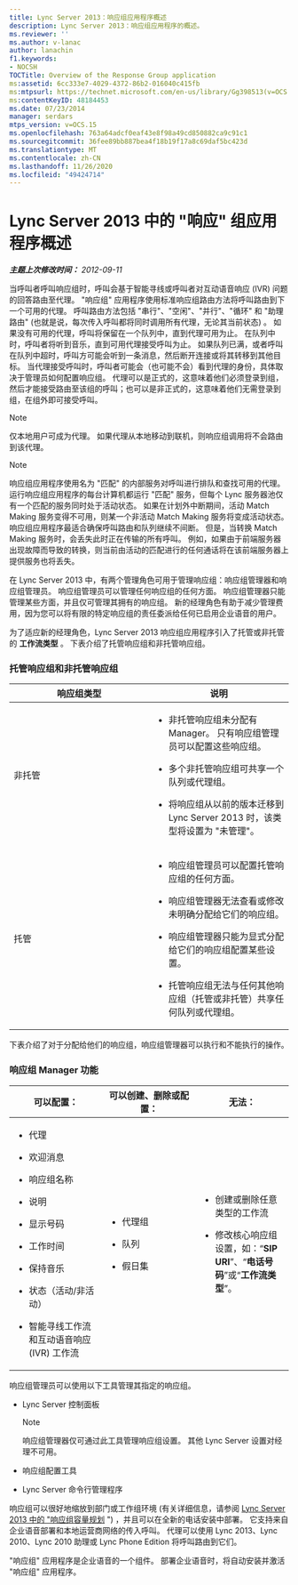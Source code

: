 ```yaml
---
title: Lync Server 2013：响应组应用程序概述
description: Lync Server 2013：响应组应用程序的概述。
ms.reviewer: ''
ms.author: v-lanac
author: lanachin
f1.keywords:
- NOCSH
TOCTitle: Overview of the Response Group application
ms:assetid: 6cc333e7-4029-4372-86b2-016040c415fb
ms:mtpsurl: https://technet.microsoft.com/en-us/library/Gg398513(v=OCS.15)
ms:contentKeyID: 48184453
ms.date: 07/23/2014
manager: serdars
mtps_version: v=OCS.15
ms.openlocfilehash: 763a64adcf0eaf43e8f98a49cd850882ca9c91c1
ms.sourcegitcommit: 36fee89bb887bea4f18b19f17a8c69daf5bc423d
ms.translationtype: MT
ms.contentlocale: zh-CN
ms.lasthandoff: 11/26/2020
ms.locfileid: "49424714"
---
```

# <a name="overview-of-the-response-group-application-in-lync-server-2013"></a>Lync Server 2013 中的 "响应" 组应用程序概述

<div data-xmlns="http://www.w3.org/1999/xhtml">

<div class="topic" data-xmlns="http://www.w3.org/1999/xhtml" data-msxsl="urn:schemas-microsoft-com:xslt" data-cs="https://msdn.microsoft.com/">

<div data-asp="https://msdn2.microsoft.com/asp">



</div>

<div id="mainSection">

<div id="mainBody">

<span> </span>

_**主题上次修改时间：** 2012-09-11_

当呼叫者呼叫响应组时，呼叫会基于智能寻线或呼叫者对互动语音响应 (IVR) 问题的回答路由至代理。 "响应组" 应用程序使用标准响应组路由方法将呼叫路由到下一个可用的代理。 呼叫路由方法包括 "串行"、"空闲"、"并行"、"循环" 和 "助理路由" (也就是说，每次传入呼叫都将同时调用所有代理，无论其当前状态) 。 如果没有可用的代理，呼叫将保留在一个队列中，直到代理可用为止。 在队列中时，呼叫者将听到音乐，直到可用代理接受呼叫为止。 如果队列已满，或者呼叫在队列中超时，呼叫方可能会听到一条消息，然后断开连接或将其转移到其他目标。 当代理接受呼叫时，呼叫者可能会（也可能不会）看到代理的身份，具体取决于管理员如何配置响应组。 代理可以是正式的，这意味着他们必须登录到组，然后才能接受路由至该组的呼叫；也可以是非正式的，这意味着他们无需登录到组，在组外即可接受呼叫。

<div>


> [!NOTE]  
> 仅本地用户可成为代理。 如果代理从本地移动到联机，则响应组调用将不会路由到该代理。



</div>

<div>


> [!NOTE]  
> 响应组应用程序使用名为 "匹配" 的内部服务对呼叫进行排队和查找可用的代理。 运行响应组应用程序的每台计算机都运行 "匹配" 服务，但每个 Lync 服务器池仅有一个匹配的服务同时处于活动状态。 如果在计划外中断期间，活动 Match Making 服务变得不可用，则某一个非活动 Match Making 服务将变成活动状态。 响应组应用程序最适合确保呼叫路由和队列继续不间断。 但是，当转换 Match Making 服务时，会丢失此时正在传输的所有呼叫。 例如，如果由于前端服务器出现故障而导致的转换，则当前由活动的匹配进行的任何通话将在该前端服务器上提供服务也将丢失。



</div>

在 Lync Server 2013 中，有两个管理角色可用于管理响应组：响应组管理器和响应组管理员。 响应组管理员可以管理任何响应组的任何方面。 响应组管理器只能管理某些方面，并且仅可管理其拥有的响应组。 新的经理角色有助于减少管理费用，因为您可以将有限的特定响应组的责任委派给任何已启用企业语音的用户。

为了适应新的经理角色，Lync Server 2013 响应组应用程序引入了托管或非托管的 **工作流类型** 。 下表介绍了托管响应组和非托管响应组。

### <a name="managed-and-unmanaged-response-groups"></a>托管响应组和非托管响应组

<table>
<colgroup>
<col style="width: 50%" />
<col style="width: 50%" />
</colgroup>
<thead>
<tr class="header">
<th>响应组类型</th>
<th>说明</th>
</tr>
</thead>
<tbody>
<tr class="odd">
<td><p>非托管</p></td>
<td><ul>
<li><p>非托管响应组未分配有 Manager。 只有响应组管理员可以配置这些响应组。</p></li>
<li><p>多个非托管响应组可共享一个队列或代理组。</p></li>
<li><p>将响应组从以前的版本迁移到 Lync Server 2013 时，该类型将设置为 "未管理"。</p></li>
</ul></td>
</tr>
<tr class="even">
<td><p>托管</p></td>
<td><ul>
<li><p>响应组管理员可以配置托管响应组的任何方面。</p></li>
<li><p>响应组管理器无法查看或修改未明确分配给它们的响应组。</p></li>
<li><p>响应组管理器只能为显式分配给它们的响应组配置某些设置。</p></li>
<li><p>托管响应组无法与任何其他响应组（托管或非托管）共享任何队列或代理组。</p></li>
</ul></td>
</tr>
</tbody>
</table>


下表介绍了对于分配给他们的响应组，响应组管理器可以执行和不能执行的操作。

### <a name="response-group-manager-capabilities"></a>响应组 Manager 功能

<table>
<colgroup>
<col style="width: 33%" />
<col style="width: 33%" />
<col style="width: 33%" />
</colgroup>
<thead>
<tr class="header">
<th>可以配置：</th>
<th>可以创建、删除或配置：</th>
<th>无法：</th>
</tr>
</thead>
<tbody>
<tr class="odd">
<td><ul>
<li><p>代理</p></li>
<li><p>欢迎消息</p></li>
<li><p>响应组名称</p></li>
<li><p>说明</p></li>
<li><p>显示号码</p></li>
<li><p>工作时间</p></li>
<li><p>保持音乐</p></li>
<li><p>状态（活动/非活动）</p></li>
<li><p>智能寻线工作流和互动语音响应 (IVR) 工作流</p></li>
</ul></td>
<td><ul>
<li><p>代理组</p></li>
<li><p>队列</p></li>
<li><p>假日集</p></li>
</ul></td>
<td><ul>
<li><p>创建或删除任意类型的工作流</p></li>
<li><p>修改核心响应组设置，如：“<strong>SIP URI</strong>”、“<strong>电话号码</strong>”或“<strong>工作流类型</strong>”。</p></li>
</ul></td>
</tr>
</tbody>
</table>


响应组管理员可以使用以下工具管理其指定的响应组。

  - Lync Server 控制面板
    
    <div>
    

    > [!NOTE]  
    > 响应组管理器仅可通过此工具管理响应组设置。 其他 Lync Server 设置对经理不可用。

    
    </div>

  - 响应组配置工具

  - Lync Server 命令行管理程序

响应组可以很好地缩放到部门或工作组环境 (有关详细信息，请参阅 [Lync Server 2013 中的 "响应组容量规划](lync-server-2013-capacity-planning-for-response-group.md) ") ，并且可以在全新的电话安装中部署。 它支持来自企业语音部署和本地运营商网络的传入呼叫。 代理可以使用 Lync 2013、Lync 2010、Lync 2010 助理或 Lync Phone Edition 将呼叫路由到它们。

"响应组" 应用程序是企业语音的一个组件。 部署企业语音时，将自动安装并激活 "响应组" 应用程序。

</div>

<span> </span>

</div>

</div>

</div>

